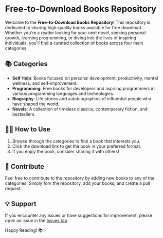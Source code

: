 # Free-to-Download Books Repository

Welcome to the **Free-to-Download Books Repository**! This repository is dedicated to sharing high-quality books available for free download. Whether you're a reader looking for your next novel, seeking personal growth, learning programming, or diving into the lives of inspiring individuals, you'll find a curated collection of books across four main categories:

## 📚 Categories

- **Self Help**: Books focused on personal development, productivity, mental wellness, and self-improvement.
- **Programming**: Free books for developers and aspiring programmers in various programming languages and technologies.
- **Biography**: Life stories and autobiographies of influential people who have shaped the world.
- **Novels**: A collection of timeless classics, contemporary fiction, and bestsellers.

## 🧑‍💻 How to Use

1. Browse through the categories to find a book that interests you.
2. Click the download link to get the book in your preferred format.
3. If you enjoy the book, consider sharing it with others!


## 💬 Contribute

Feel free to contribute to the repository by adding new books to any of the categories. Simply fork the repository, add your books, and create a pull request.


## 💡 Support

If you encounter any issues or have suggestions for improvement, please open an issue in the [Issues tab](https://github.com/Garrixxc/Books/issues).

Happy Reading! 📚✨
